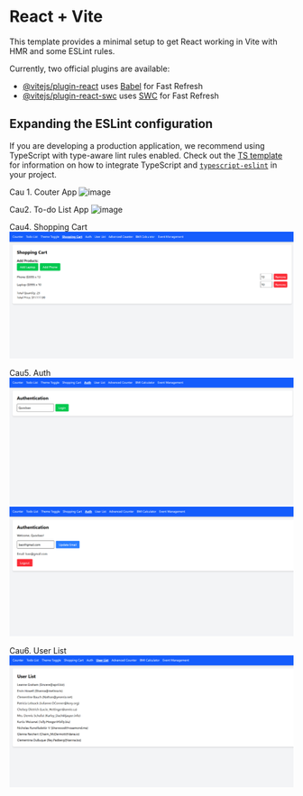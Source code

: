 # React + Vite

This template provides a minimal setup to get React working in Vite with HMR and some ESLint rules.

Currently, two official plugins are available:

- [@vitejs/plugin-react](https://github.com/vitejs/vite-plugin-react/blob/main/packages/plugin-react) uses [Babel](https://babeljs.io/) for Fast Refresh
- [@vitejs/plugin-react-swc](https://github.com/vitejs/vite-plugin-react/blob/main/packages/plugin-react-swc) uses [SWC](https://swc.rs/) for Fast Refresh

## Expanding the ESLint configuration

If you are developing a production application, we recommend using TypeScript with type-aware lint rules enabled. Check out the [TS template](https://github.com/vitejs/vite/tree/main/packages/create-vite/template-react-ts) for information on how to integrate TypeScript and [`typescript-eslint`](https://typescript-eslint.io) in your project.

Cau 1. Couter App
![image](https://github.com/user-attachments/assets/73967c47-8d17-421b-98b2-08daea2c566b)

Cau2. To-do List App
![image](https://github.com/user-attachments/assets/8c11fc24-5c88-422c-9c8c-ac70d422236a)

Cau4. Shopping Cart
![alt text](image.png)

Cau5. Auth
![alt text](image-1.png)
![alt text](image-2.png)

Cau6. User List
![alt text](image-3.png)